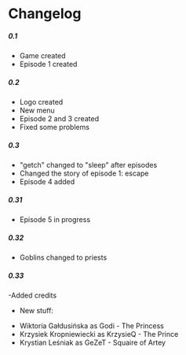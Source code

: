 # Changelog
 
 ##### 0.1
 - Game created
 - Episode 1 created
 
 ##### 0.2
 - Logo created
 - New menu
 - Episode 2 and 3 created
 - Fixed some problems

 ##### 0.3
 - "getch" changed to "sleep" after episodes
 - Changed the story of episode 1: escape
 - Episode 4 added
 
 ##### 0.31
 - Episode 5 in progress
 
 ##### 0.32
 - Goblins changed to priests
 
 ##### 0.33
 -Added credits
 - New stuff:
 * Wiktoria Gałdusińska as Godi - The Princess
 * Krzysiek Kropniewiecki as KrzysieQ - The Prince
 * Krystian Leśniak as GeZeT - Squaire of Artey
